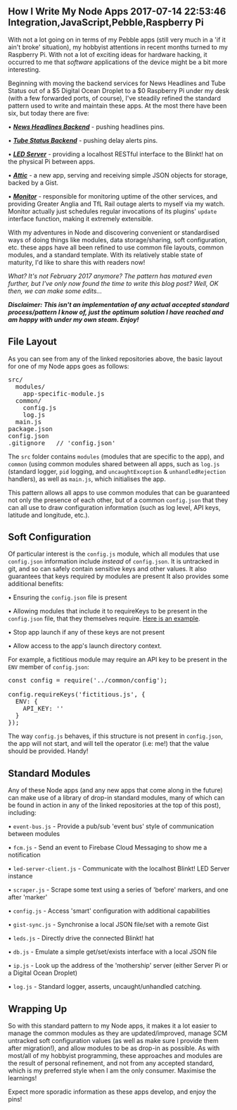 How I Write My Node Apps
2017-07-14 22:53:46
Integration,JavaScript,Pebble,Raspberry Pi
---

With not a lot going on in terms of my Pebble apps (still very much in a 'if it ain't broke' situation), my hobbyist attentions in recent months turned to my Raspberry Pi. With not a lot of exciting ideas for hardware hacking, it occurred to me that <em>software</em> applications of the device might be a bit more interesting.

Beginning with moving the backend services for News Headlines and Tube Status out of a $5 Digital Ocean Droplet to a $0 Raspberry Pi under my desk (with a few forwarded ports, of course), I've steadily refined the standard pattern used to write and maintain these apps. At the most there have been six, but today there are five:

 • <a href="https://github.com/C-D-Lewis/news-headlines/tree/master/backend"><strong><em>News Headlines Backend</em></strong></a> - pushing headlines pins.

 • <a href="https://github.com/C-D-Lewis/tube-status/tree/master/backend"><strong><em>Tube Status Backend</em></strong></a> - pushing delay alerts pins.

 • <a href="https://github.com/C-D-Lewis/led-server"><strong><em>LED Server</em></strong></a> - providing a localhost RESTful interface to the Blinkt! hat on the physical Pi between apps.

 • <a href="https://github.com/C-D-Lewis/attic"><strong><em>Attic</em></strong></a> - a new app, serving and receiving simple JSON objects for storage, backed by a Gist.

 • <a href="https://github.com/C-D-Lewis/monitor"><strong><em>Monitor</em></strong></a> - responsible for monitoring uptime of the other services, and providing Greater Anglia and TfL Rail outage alerts to myself via my watch. Monitor actually just schedules regular invocations of its plugins' <code>update</code> interface function, making it extremely extensible.

With my adventures in Node and discovering convenient or standardised ways of doing things like modules, data storage/sharing, soft configuration, etc. these apps have all been refined to use common file layouts, common modules, and a standard template. With its relatively stable state of maturity, I'd like to share this with readers now!

<em>What? It's not February 2017 anymore? The pattern has matured even further, but I've only now found the time to write this blog post? Well, OK then, we can make some edits...</em>

<em><strong>Disclaimer: </strong><strong>This isn't an implementation of any actual accepted standard process/pattern I know of, just the optimum solution I have reached and am happy with under my own steam. Enjoy!</strong></em>

## File Layout

As you can see from any of the linked repositories above, the basic layout for one of my Node apps goes as follows:
<pre>src/
  modules/
    app-specific-module.js
  common/
    config.js
    log.js
  main.js
package.json
config.json
.gitignore   // 'config.json'</pre>
The <code>src</code> folder contains <code>modules</code> (modules that are specific to the app), and <code>common</code> (using common modules shared between all apps, such as <code>log.js</code> (standard logger, <code>pid</code> logging, and <code>uncaughtException</code> & <code>unhandledRejection</code> handlers), as well as <code>main.js</code>, which initialises the app.

This pattern allows all apps to use common modules that can be guaranteed not only the presence of each other, but of a common <code>config.json</code> that they can all use to draw configuration information (such as log level, API keys, latitude and longitude, etc.).

## Soft Configuration

Of particular interest is the <code>config.js</code> module, which all modules that use <code>config.json</code> information include <em>instead</em> of <code>config.json</code>. It is untracked in git, and so can safely contain sensitive keys and other values. It also guarantees that keys required by modules are present It also provides some additional benefits:

 • Ensuring the <code>config.json</code> file is present

 • Allowing modules that include it to requireKeys to be present in the <code>config.json</code> file, that they themselves require. <a href="https://github.com/C-D-Lewis/monitor/blob/master/src/modules/timeline.js#L6">Here is an example</a>.

 • Stop app launch if any of these keys are not present

 • Allow access to the app's launch directory context.

For example, a fictitious module may require an API key to be present in the <code>ENV</code> member of <code>config.json</code>:
<pre>const config = require('../common/config');

config.requireKeys('fictitious.js', {
  ENV: {
    API_KEY: ''
  }
});</pre>
The way <code>config.js</code> behaves, if this structure is not present in <code>config.json</code>, the app will not start, and will tell the operator (i.e: me!) that the value should be provided. Handy!

## Standard Modules

Any of these Node apps (and any new apps that come along in the future) can make use of a library of drop-in standard modules, many of which can be found in action in any of the linked repositories at the top of this post), including:

 • <code>event-bus.js</code> - Provide a pub/sub 'event bus' style of communication between modules

 • <code>fcm.js</code> - Send an event to Firebase Cloud Messaging to show me a notification

 • <code>led-server-client.js</code> - Communicate with the localhost Blinkt! LED Server instance

 • <code>scraper.js</code> - Scrape some text using a series of 'before' markers, and one after 'marker'

 • <code>config.js</code> - Access 'smart' configuration with additional capabilities

 • <code>gist-sync.js</code> - Synchronise a local JSON file/set with a remote Gist

 • <code>leds.js</code> - Directly drive the connected Blinkt! hat

 • <code>db.js</code> - Emulate a simple get/set/exists interface with a local JSON file

 • <code>ip.js</code> - Look up the address of the 'mothership' server (either Server Pi or a Digital Ocean Droplet)

 • <code>log.js</code> - Standard logger, asserts, uncaught/unhandled catching.

## Wrapping Up

So with this standard pattern to my Node apps, it makes it a lot easier to manage the common modules as they are updated/improved, manage SCM untracked soft configuration values (as well as make sure I provide them after migration!), and allow modules to be as drop-in as possible. As with most/all of my hobbyist programming, these approaches and modules are the result of personal refinement, and not from any accepted standard, which is my preferred style when I am the only consumer. Maximise the learnings!

Expect more sporadic information as these apps develop, and enjoy the pins!
